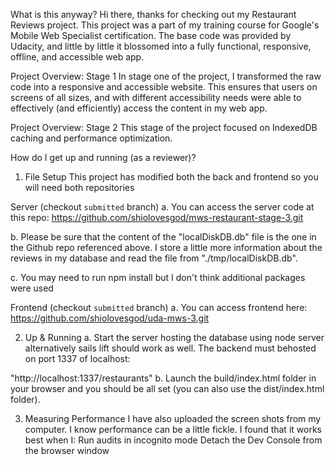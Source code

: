 What is this anyway?
Hi there, thanks for checking out my Restaurant Reviews project. This project was a part of my training course for Google's Mobile Web Specialist certification. The base code was provided by Udacity, and little by little it blossomed into a fully functional, responsive, offline, and accessible web app.

Project Overview: Stage 1
In stage one of the project, I transformed the raw code into a responsive and accessible website. This ensures that users on screens of all sizes, and with different accessibility needs were able to effectively (and efficiently) access the content in my web app.

Project Overview: Stage 2
This stage of the project focused on IndexedDB caching and performance optimization.

How do I get up and running (as a reviewer)?
1. File Setup
This project has modified both the back and frontend so you will need both repositories

Server (checkout `submitted` branch)
a. You can access the server code at this repo: https://github.com/shiolovesgod/mws-restaurant-stage-3.git 

b. Please be sure that the content of the "localDiskDB.db" file is the one in the Github repo referenced above. I store a little more information about the reviews in my database and read the file from "./tmp/localDiskDB.db".

c. You may need to run npm install but I don't think additional packages were used

Frontend (checkout `submitted` branch)
a. You can access frontend here: https://github.com/shiolovesgod/uda-mws-3.git

2. Up & Running
a. Start the server hosting the database using node server alternatively sails lift should work as well. The backend must behosted on port 1337 of localhost:

"http://localhost:1337/restaurants"
b. Launch the build/index.html folder in your browser and you should be all set (you can also use the dist/index.html folder).

3. Measuring Performance
I have also uploaded the screen shots from my computer. I know performance can be a little fickle.
I found that it works best when I:
Run audits in incognito mode
Detach the Dev Console from the browser window
